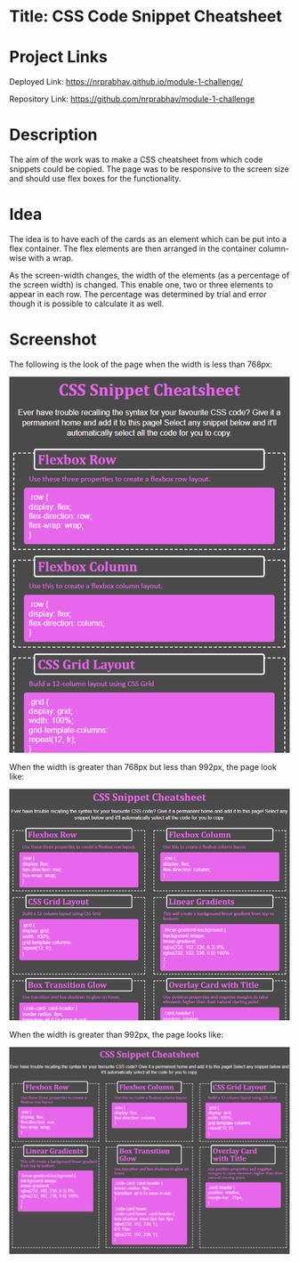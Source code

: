 # Title: CSS Code Snippet Cheatsheet

# Project Links
Deployed Link: https://nrprabhav.github.io/module-1-challenge/

Repository Link: https://github.com/nrprabhav/module-1-challenge

# Description
The aim of the work was to make a CSS cheatsheet from which code snippets could be copied. The page was to be responsive to the screen size and should use flex boxes for the functionality.

# Idea
The idea is to have each of the cards as an element which can be put into a flex container. The flex elements are then arranged in the container column-wise with a wrap.

As the screen-width changes, the width of the elements (as a percentage of the screen width) is changed. This enable one, two or three elements to appear in each row. The percentage was determined by trial and error though it is possible to calculate it as well.

# Screenshot
The following is the look of the page when the width is less than 768px:

![](./assets/images/low-width.PNG)

When the width is greater than 768px but less than 992px, the page look like:

![](./assets/images/medium-width.PNG)

When the width is greater than 992px, the page looks like:

![](./assets/images/high-width.PNG)